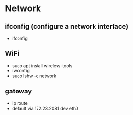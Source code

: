 # Network

## ifconfig (configure a network interface)

- ifconfig

## WiFi

- sudo apt install wireless-tools
- iwconfig
- sudo lshw -c network

## gateway

- ip route
- default via 172.23.208.1 dev eth0
